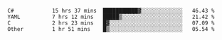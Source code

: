 <!--START_SECTION:waka-->

```text
C#            15 hrs 37 mins  ███████████▓░░░░░░░░░░░░░   46.43 %
YAML          7 hrs 12 mins   █████▒░░░░░░░░░░░░░░░░░░░   21.42 %
C             2 hrs 23 mins   █▓░░░░░░░░░░░░░░░░░░░░░░░   07.09 %
Other         1 hr 51 mins    █▒░░░░░░░░░░░░░░░░░░░░░░░   05.54 %
```

<!--END_SECTION:waka-->
